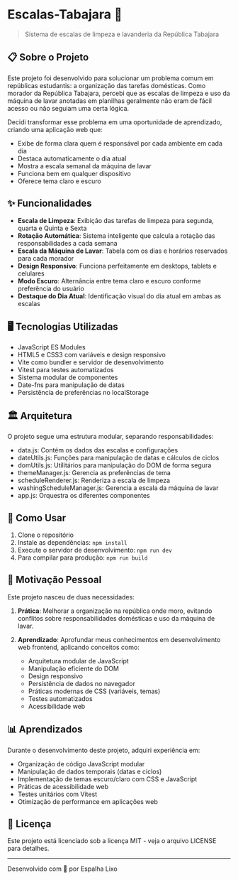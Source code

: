 # Escalas-Tabajara 🧹

> Sistema de escalas de limpeza e lavanderia da República Tabajara

## 📋 Sobre o Projeto

Este projeto foi desenvolvido para solucionar um problema comum em repúblicas estudantis: a organização das tarefas domésticas. Como morador da República Tabajara, percebi que as escalas de limpeza e uso da máquina de lavar anotadas em planilhas geralmente não eram de fácil acesso ou não seguiam uma certa lógica.

Decidi transformar esse problema em uma oportunidade de aprendizado, criando uma aplicação web que:

- Exibe de forma clara quem é responsável por cada ambiente em cada dia
- Destaca automaticamente o dia atual
- Mostra a escala semanal da máquina de lavar
- Funciona bem em qualquer dispositivo
- Oferece tema claro e escuro

## ✨ Funcionalidades

- **Escala de Limpeza**: Exibição das tarefas de limpeza para segunda, quarta e Quinta e Sexta
- **Rotação Automática**: Sistema inteligente que calcula a rotação das responsabilidades a cada semana
- **Escala da Máquina de Lavar**: Tabela com os dias e horários reservados para cada morador
- **Design Responsivo**: Funciona perfeitamente em desktops, tablets e celulares
- **Modo Escuro**: Alternância entre tema claro e escuro conforme preferência do usuário
- **Destaque do Dia Atual**: Identificação visual do dia atual em ambas as escalas

## 🖥️ Tecnologias Utilizadas

- JavaScript ES Modules
- HTML5 e CSS3 com variáveis e design responsivo
- Vite como bundler e servidor de desenvolvimento
- Vitest para testes automatizados
- Sistema modular de componentes
- Date-fns para manipulação de datas
- Persistência de preferências no localStorage

## 🏛️ Arquitetura

O projeto segue uma estrutura modular, separando responsabilidades:

- data.js: Contém os dados das escalas e configurações
- dateUtils.js: Funções para manipulação de datas e cálculos de ciclos
- domUtils.js: Utilitários para manipulação do DOM de forma segura
- themeManager.js: Gerencia as preferências de tema
- scheduleRenderer.js: Renderiza a escala de limpeza
- washingScheduleManager.js: Gerencia a escala da máquina de lavar
- app.js: Orquestra os diferentes componentes

## 🚀 Como Usar

1. Clone o repositório
2. Instale as dependências: `npm install`
3. Execute o servidor de desenvolvimento: `npm run dev`
4. Para compilar para produção: `npm run build`

## 🎯 Motivação Pessoal

Este projeto nasceu de duas necessidades:

1. **Prática**: Melhorar a organização na república onde moro, evitando conflitos sobre responsabilidades domésticas e uso da máquina de lavar.

2. **Aprendizado**: Aprofundar meus conhecimentos em desenvolvimento web frontend, aplicando conceitos como:
   - Arquitetura modular de JavaScript
   - Manipulação eficiente do DOM
   - Design responsivo
   - Persistência de dados no navegador
   - Práticas modernas de CSS (variáveis, temas)
   - Testes automatizados
   - Acessibilidade web

## 📊 Aprendizados

Durante o desenvolvimento deste projeto, adquiri experiência em:

- Organização de código JavaScript modular
- Manipulação de dados temporais (datas e ciclos)
- Implementação de temas escuro/claro com CSS e JavaScript
- Práticas de acessibilidade web
- Testes unitários com Vitest
- Otimização de performance em aplicações web

## 📄 Licença

Este projeto está licenciado sob a licença MIT - veja o arquivo LICENSE para detalhes.

---

Desenvolvido com 🧹 por Espalha Lixo
